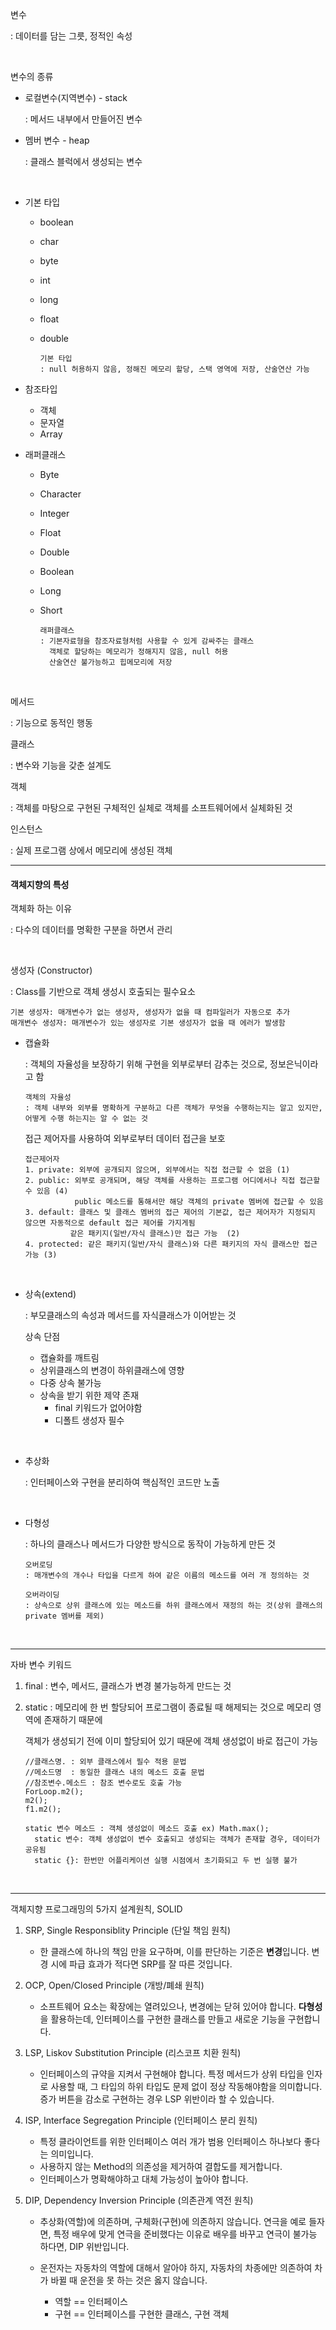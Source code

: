 
변수

: 데이터를 담는 그릇, 정적인 속성

<br>

변수의 종류

  + 로컬변수(지역변수) - stack
 
    : 메서드 내부에서 만들어진 변수 

  + 멤버 변수 - heap
 
    : 클래스 블럭에서 생성되는 변수

 <br>

 + 기본 타입
   + boolean
   + char
   + byte
   + int
   + long
   + float
   + double

         기본 타입
         : null 허용하지 않음, 정해진 메모리 할당, 스택 영역에 저장, 산술연산 가능
     
+ 참조타입
   + 객체
   + 문자열
   + Array
 
+ 래퍼클래스
   + Byte
   + Character
   + Integer
   + Float
   + Double
   + Boolean
   + Long
   + Short
 
         래퍼클래스
         : 기본자료형을 참조자료형처럼 사용할 수 있게 감싸주는 클래스
           객체로 할당하는 메모리가 정해지지 않음, null 허용
           산술연산 불가능하고 힙메모리에 저장

<br>

메서드 

: 기능으로 동적인 행동


클래스

: 변수와 기능을 갖춘 설계도


객체

: 객체를 마탕으로 구현된 구체적인 실체로 객체를 소프트웨어에서 실체화된 것


인스턴스

: 실제 프로그램 상에서 메모리에 생성된 객체


-----


#### 객체지향의 특성

객체화 하는 이유

: 다수의 데이터를 명확한 구분을 하면서 관리

<br>

생성자 (Constructor)

: Class를 기반으로 객체 생성시 호출되는 필수요소 
  
    기본 생성자: 매개변수가 없는 생성자, 생성자가 없을 때 컴파일러가 자동으로 추가
    매개변수 생성자: 매개변수가 있는 생성자로 기본 생성자가 없을 때 에러가 발생함


* 캡슐화 

  : 객체의 자율성을 보장하기 위해 구현을 외부로부터 감추는 것으로, 정보은닉이라고 함

      객체의 자율성
      : 객체 내부와 외부를 명확하게 구분하고 다른 객체가 무엇을 수행하는지는 알고 있지만, 어떻게 수행 하는지는 알 수 없는 것

    접근 제어자를 사용하여 외부로부터 데이터 접근을 보호

      접근제어자
      1. private: 외부에 공개되지 않으며, 외부에서는 직접 접근할 수 없음 (1)
      2. public: 외부로 공개되며, 해당 객체를 사용하는 프로그램 어디에서나 직접 접근할 수 있음 (4)
                 public 메소드를 통해서만 해당 객체의 private 멤버에 접근할 수 있음 
      3. default: 클래스 및 클래스 멤버의 접근 제어의 기본값, 접근 제어자가 지정되지 않으면 자동적으로 default 접근 제어를 가지게됨
                같은 패키지(일반/자식 클래스)만 접근 가능  (2)
      4. protected: 같은 패키지(일반/자식 클래스)와 다른 패키지의 자식 클래스만 접근 가능 (3)

<br>

* 상속(extend)

  : 부모클래스의 속성과 메서드를 자식클래스가 이어받는 것

  상속 단점

   - 캡슐화를 깨트림
   - 상위클래스의 변경이 하위클래스에 영향
   - 다중 상속 불가능
   - 상속을 받기 위한 제약 존재
     - final 키워드가 없어야함
     - 디폴트 생성자 필수

<br>

* 추상화

  : 인터페이스와 구현을 분리하여 핵심적인 코드만 노출

<br>

* 다형성 

  : 하나의 클래스나 메서드가 다양한 방식으로 동작이 가능하게 만든 것

      오버로딩
      : 매개변수의 개수나 타입을 다르게 하여 같은 이름의 메소드를 여러 개 정의하는 것
  
      오버라이딩
      : 상속으로 상위 클래스에 있는 메소드를 하위 클래스에서 재정의 하는 것(상위 클래스의 private 멤버를 제외)

<br>

----

자바 변수 키워드

1. final
   : 변수, 메서드, 클래스가 변경 불가능하게 만드는 것
   
2. static
   : 메모리에 한 번 할당되어 프로그램이 종료될 때 해제되는 것으로 메모리 영역에 존재하기 때문에
   
     객체가 생성되기 전에 이미 할당되어 있기 때문에 객체 생성없이 바로 접근이 가능
   
       //클래스명. : 외부 클래스에서 필수 적용 문법
       //메소드명  : 동일한 클래스 내의 메소드 호출 문법
       //참조변수.메소드 : 참조 변수로도 호출 가능
       ForLoop.m2();
       m2();
       f1.m2();

       static 변수 메소드 : 객체 생성없이 메소드 호출 ex) Math.max();
	     static 변수: 객체 생성없이 변수 호출되고 생성되는 객체가 존재할 경우, 데이터가 공유됨 
	     static {}: 한번만 어플리케이션 실행 시점에서 초기화되고 두 번 실행 불가 

        
<br>

----

객체지향 프로그래밍의 5가지 설계원칙, SOLID

1. SRP, Single Responsiblity Principle (단일 책임 원칙)
   
    - 한 클래스에 하나의 책임 만을 요구하며, 이를 판단하는 기준은 **변경**입니다. 변경 시에 파급 효과가 적다면 SRP를 잘 따른 것입니다.
      
2. OCP, Open/Closed Principle (개방/폐쇄 원칙)
   
    - 소프트웨어 요소는 확장에는 열려있으나, 변경에는 닫혀 있어야 합니다. **다형성**을 활용하는데, 인터페이스를 구현한 클래스를 만들고 새로운 기능을 구현합니다.
      
3. LSP, Liskov Substitution Principle (리스코프 치환 원칙)
   
    - 인터페이스의 규약을 지켜서 구현해야 합니다. 특정 메서드가 상위 타입을 인자로 사용할 때, 그 타입의 하위 타입도 문제 없이 정상 작동해야함을 의미합니다. 증가 버튼을 감소로 구현하는 경우 LSP 위반이라 할 수 있습니다.
      
4. ISP, Interface Segregation Principle (인터페이스 분리 원칙)
   
    - 특정 클라이언트를 위한 인터페이스 여러 개가 범용 인터페이스 하나보다 좋다는 의미입니다.
    - 사용하지 않는 Method의 의존성을 제거하여 결합도를 제거합니다.
    - 인터페이스가 명확해야하고 대체 가능성이 높아야 합니다.
      
5. DIP, Dependency Inversion Principle (의존관계 역전 원칙)
   
    - 추상화(역할)에 의존하며, 구체화(구현)에 의존하지 않습니다. 연극을 예로 들자면, 특정 배우에 맞게 연극을 준비했다는 이유로 배우를 바꾸고 연극이 불가능 하다면, DIP 위반입니다.
      
    - 운전자는 자동차의 역할에 대해서 알아야 하지, 자동차의 차종에만 의존하여 차가 바뀔 때 운전을 못 하는 것은 옳지 않습니다.
      
        - 역할 == 인터페이스
        - 구현 == 인터페이스를 구현한 클래스, 구현 객체

  
